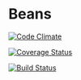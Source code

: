 # Beans

[![Code Climate](https://codeclimate.com/github/jbussdieker/beans.png)](https://codeclimate.com/github/jbussdieker/beans)

[![Coverage Status](https://coveralls.io/repos/jbussdieker/beans/badge.png)](https://coveralls.io/r/jbussdieker/beans)

[![Build Status](https://travis-ci.org/jbussdieker/beans.png?branch=master)](https://travis-ci.org/jbussdieker/beans)
